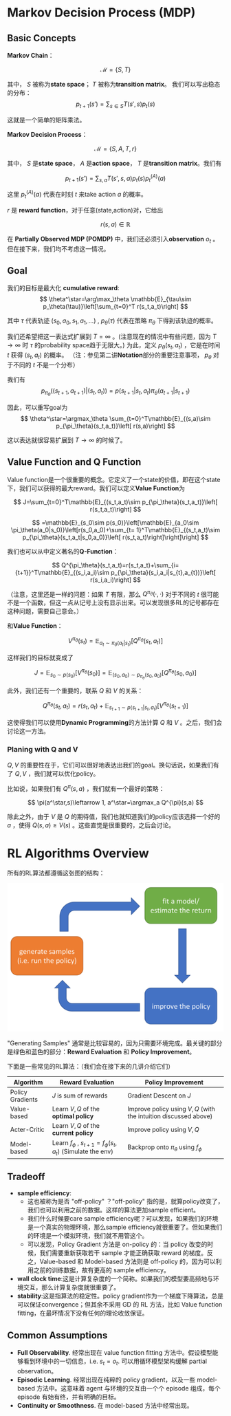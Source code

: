 # Markov Decision Process (MDP)

## Basic Concepts

**Markov Chain**：

$$
\mathcal{M}=\{S,T\}
$$

其中， $S$ 被称为**state space**； $T$ 被称为**transition matrix**。 我们可以写出稳态的分布：
$$
p_{t+1}(s')=\sum_{s\in S}T(s',s)p_t(s)
$$

这就是一个简单的矩阵乘法。

**Markov Decision Process**：

$$
\mathcal{M}=\{S,A,T,r\}
$$

其中， $S$ 是**state space**， $A$ 是**action space**， $T$ 是**transition matrix**。我们有

$$
p_{t+1}(s')=\sum_{s,a}T(s',s,a)p_t(s)p^{(A)}_t(a)
$$

这里 $p^{(A)}_t(a)$ 代表在时刻 $t$ 来take action $a$ 的概率。


$r$ 是 **reward function**，对于任意(state,action)对，它给出

$$
r(s,a)\in \mathbb{R}
$$

在 **Partially Observed MDP (POMDP)** 中，我们还必须引入**observation** $o_t$ 。但在接下来，我们均不考虑这一情况。

## Goal

我们的目标是最大化 **cumulative reward**:
$$
\theta^\star=\arg\max_\theta \mathbb{E}_{\tau\sim p_\theta(\tau)}\left[\sum_{t=0}^T r(s_t,a_t)\right]
$$

其中 $\tau$ 代表轨迹 $(s_0,a_0,s_1,a_1,\ldots)$ , $p_\theta(\tau)$ 代表在策略 $\pi_\theta$ 下得到该轨迹的概率。

我们还希望把这一表达式扩展到 $T=\infty$ 。(注意现在的情况中有些问题，因为 $T\to \infty$ 时 $\tau$ 的probability space趋于无限大。) 为此，定义 $p_{\theta}(s_t,a_t)$ ，它是在时间 $t$ 获得 $(s_t,a_t)$ 的概率。 （注：参见第二讲**Notation**部分的重要注意事项， $p_\theta$ 对于不同的 $t$ 不是一个分布）

我们有
$$
p_{\pi_\theta}((s_{t+1},a_{t+1})|(s_t,a_t))=p(s_{t+1}|s_t,a_t){\pi_\theta}(a_{t+1}|s_{t+1})
$$

因此，可以重写goal为
$$
\theta^\star=\argmax_\theta \sum_{t=0}^T\mathbb{E}_{(s,a)\sim p_{\pi_\theta}(s_t,a_t)}\left[ r(s,a)\right]
$$

这以表达就很容易扩展到 $T\to \infty$ 的时候了。


## Value Function and Q Function

Value function是一个很重要的概念。它定义了一个state的价值，即在这个state下，我们可以获得的最大reward。我们可以定义**Value Function**为

$$
J=\sum_{t=0}^T\mathbb{E}_{(s_t,a_t)\sim p_{\pi_\theta}(s_t,a_t)}\left[ r(s_t,a_t)\right]
$$

$$
=\mathbb{E}_{s_0\sim p(s_0)}\left[\mathbb{E}_{a_0\sim \pi_\theta(a_0|s_0)}\left[r(s_0,a_0)+\sum_{t= 1}^T\mathbb{E}_{(s_t,a_t)\sim p_{\pi_\theta}(s_t,a_t|s_0,a_0)}\left[ r(s_t,a_t)\right]\right]\right]
$$

我们也可以从中定义著名的**Q-Function**：

$$
Q^{\pi_\theta}(s_t,a_t)=r(s_t,a_t)+\sum_{i={t+1}}^T\mathbb{E}_{(s_i,a_i)\sim p_{\pi_\theta}(s_i,a_i|s_{t},a_{t})}\left[ r(s_i,a_i)\right]
$$

（注意，这里还是一样的问题：如果 $T$ 有限，那么 $Q^{\pi_\theta}(\cdot,\cdot)$ 对于不同的 $t$ 很可能不是一个函数，但这一点从记号上没有显示出来。可以发现很多RL的记号都存在这种问题，需要自己意会。）

和**Value Function**：

$$
V^{\pi_\theta}(s_t)=\mathbb{E}_{a_{t}\sim \pi_\theta(a_t|s_t)}\left[Q^{\pi_\theta}(s_t,a_t)\right]
$$

这样我们的目标就变成了

$$
J=\mathbb{E}_{s_0\sim p(s_0)}\left[V^{\pi_\theta}(s_0)\right]=\mathbb{E}_{(s_0,a_0)\sim p_{\pi_\theta}(s_0,a_0)}\left[Q^{\pi_\theta}(s_0,a_0)\right]
$$

此外，我们还有一个重要的，联系 $Q$ 和 $V$ 的关系：

$$
Q^{\pi_\theta}(s_t,a_t)=r(s_t,a_t)+\mathbb{E}_{s_{t+1}\sim p(s_{t+1}|s_t,a_t)}\left[V^{\pi_\theta}(s_{t+1})\right]
$$

这使得我们可以使用**Dynamic Programming**的方法计算 $Q$ 和 $V$ 。之后，我们会讨论这一方法。


### Planing with Q and V

$Q,V$ 的重要性在于，它们可以很好地表达出我们的goal。换句话说，如果我们有了 $Q,V$ ，我们就可以优化policy。

比如说，如果我们有 $Q^{\pi}(s,a)$ ，我们就有一个最好的策略：

$$
\pi(a^\star,s)\leftarrow 1, a^\star=\argmax_a Q^{\pi}(s,a)
$$

除此之外，由于 $V$ 是 $Q$ 的期待值，我们也就知道我们的policy应该选择一个好的 $a$ ，使得 $Q(s,a)\ge V(s)$ 。这些直觉是很重要的，之后会讨论。


# RL Algorithms Overview

所有的RL算法都遵循这张图的结构：

![](./assets/4-1.png)

"Generating Samples" 通常是比较容易的，因为只需要环境完成。最关键的部分是绿色和蓝色的部分：**Reward Evaluation** 和 **Policy Improvement**。

下面是一些常见的RL算法：（我们会在接下来的几讲介绍它们）

| Algorithm | Reward Evaluation | Policy Improvement |
| --- | --- | --- |
| Policy Gradients| $J$ is sum of rewards | Gradient Descent on $J$ |
| Value-based | Learn $V,Q$ of the **optimal policy** | Improve policy using $V,Q$ (with the intuition discussed above)|
| Acter-Critic | Learn $V,Q$ of the **current policy** | Improve policy using $V,Q$ |
| Model-based | Learn $f_\phi$ , $s_{t+1}=f_\phi(s_t,a_t)$ (Simulate the env) | Backprop onto $\pi_\theta$ using $f_\phi$ |

## Tradeoff

- **sample efficiency**: 
    - 这也被称为是否 "off-policy" ？"off-policy" 指的是，就算policy改变了，我们也可以利用之前的数据。这样的算法更加sample efficient。
    - 我们什么时候要care sample efficiency呢？可以发现，如果我们的环境是一个真实的物理环境，那么sample efficiency就很重要了。但如果我们的环境是一个模拟环境，我们就不用管这个。
    - 可以发现，Policy Gradient 方法是 on-policy 的：当 policy 改变的时候，我们需要重新获取若干 sample 才能正确获取 reward 的梯度。反之，Value-based 和 Model-based 方法则是 off-policy 的，因为可以利用之前的训练数据，故有更高的 sample efficiency。
- **wall clock time**:这是计算复杂度的一个简称。如果我们的模型要高频地与环境交互，那么计算复杂度就很重要了。
- **stability**:这是指算法的稳定性。policy gradient作为一个梯度下降算法，总是可以保证convergence；但其余不采用 GD 的 RL 方法，比如 Value function fitting，在最坏情况下没有任何的理论收敛保证。

## Common Assumptions

- **Full Observability**. 经常出现在 value function fitting 方法中。假设模型能够看到环境中的一切信息，i.e. $s_t=o_t$. 可以用循环模型架构缓解 partial observation。
- **Episodic Learning**. 经常出现在纯粹的 policy gradient，以及一些 model-based 方法中。这意味着 agent 与环境的交互由一个个 episode 组成，每个 episode 有始有终，并有明确的目标。
- **Continuity or Smoothness**. 在 model-based 方法中经常出现。